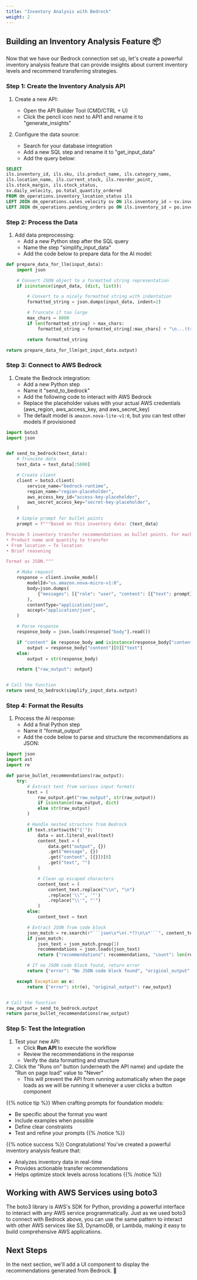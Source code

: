 ```yaml
---
title: "Inventory Analysis with Bedrock"
weight: 2
---
```


## Building an Inventory Analysis Feature 📦

Now that we have our Bedrock connection set up, let's create a powerful inventory analysis feature that can provide insights about current inventory levels and recommend transferring strategies.

### Step 1: Create the Inventory Analysis API

1. Create a new API:
   - Open the API Builder Tool (CMD/CTRL + U)
   - Click the pencil icon next to API1 and rename it to "generate_insights"

2. Configure the data source:
   - Search for your database integration
   - Add a new SQL step and rename it to "get_input_data"
   - Add the query below:

```sql
SELECT 
ils.inventory_id, ils.sku, ils.product_name, ils.category_name,
ils.location_name, ils.current_stock, ils.reorder_point, 
ils.stock_margin, ils.stock_status,
sv.daily_velocity, po.total_quantity_ordered
FROM dm_operations.inventory_location_status ils
LEFT JOIN dm_operations.sales_velocity sv ON ils.inventory_id = sv.inventory_id AND ils.location_name = sv.location_name
LEFT JOIN dm_operations.pending_orders po ON ils.inventory_id = po.inventory_id AND ils.location_name = po.location_name;
```

### Step 2: Process the Data

1. Add data preprocessing:
   - Add a new Python step after the SQL query
   - Name the step "simplify_input_data"
   - Add the code below to prepare data for the AI model:

```python
def prepare_data_for_llm(input_data):
    import json

    # Convert JSON object to a formatted string representation
    if isinstance(input_data, (dict, list)):

        # Convert to a nicely formatted string with indentation
        formatted_string = json.dumps(input_data, indent=2)

        # Truncate if too large
        max_chars = 8000
        if len(formatted_string) > max_chars:
            formatted_string = formatted_string[:max_chars] + "\n...(truncated)"

        return formatted_string

return prepare_data_for_llm(get_input_data.output)
```

### Step 3: Connect to AWS Bedrock

1. Create the Bedrock integration:
   - Add a new Python step
   - Name it "send_to_bedrock"
   - Add the following code to interact with AWS Bedrock
   - Replace the placeholder values with your actual AWS credentials (aws_region, aws_access_key, and aws_secret_key)
   - The default model is `amazon.nova-lite-v1:0`, but you can test other models if provisioned

```python
import boto3
import json


def send_to_bedrock(text_data):
    # Truncate data
    text_data = text_data[:5000]

    # Create client
    client = boto3.client(
        service_name="bedrock-runtime",
        region_name="region-placeholder",
        aws_access_key_id="access-key-placeholder",
        aws_secret_access_key="secret-key-placeholder",
    )

    # Simple prompt for bullet points
    prompt = f"""Based on this inventory data: {text_data}

Provide 5 inventory transfer recommendations as bullet points. For each recommendation, include:
• Product name and quantity to transfer
• From location → To location  
• Brief reasoning

Format as JSON."""

    # Make request
    response = client.invoke_model(
        modelId="us.amazon.nova-micro-v1:0",
        body=json.dumps(
            {"messages": [{"role": "user", "content": [{"text": prompt}]}]}
        ),
        contentType="application/json",
        accept="application/json",
    )

    # Parse response
    response_body = json.loads(response["body"].read())

    if "content" in response_body and isinstance(response_body["content"], list):
        output = response_body["content"][0]["text"]
    else:
        output = str(response_body)

    return {"raw_output": output}


# Call the function
return send_to_bedrock(simplify_input_data.output)
```

### Step 4: Format the Results

1. Process the AI response:
   - Add a final Python step
   - Name it "format_output"
   - Add the code below to parse and structure the recommendations as JSON:

````python
import json
import ast
import re

def parse_bullet_recommendations(raw_output):
    try:
        # Extract text from various input formats
        text = (
            raw_output.get("raw_output", str(raw_output))
            if isinstance(raw_output, dict)
            else str(raw_output)
        )

        # Handle nested structure from Bedrock
        if text.startswith("{'"):
            data = ast.literal_eval(text)
            content_text = (
                data.get("output", {})
                .get("message", {})
                .get("content", [{}])[0]
                .get("text", "")
            )

            # Clean up escaped characters
            content_text = (
                content_text.replace("\\n", "\n")
                .replace('\\"', '"')
                .replace("\\'", "'")
            )
        else:
            content_text = text

        # Extract JSON from code block
        json_match = re.search(r"```json\s*\n(.*?)\n\s*```", content_text, re.DOTALL)
        if json_match:
            json_text = json_match.group(1)
            recommendations = json.loads(json_text)
            return {"recommendations": recommendations, "count": len(recommendations)}

        # If no JSON code block found, return error
        return {"error": "No JSON code block found", "original_output": content_text}

    except Exception as e:
        return {"error": str(e), "original_output": raw_output}


# Call the function
raw_output = send_to_bedrock.output
return parse_bullet_recommendations(raw_output)
````

### Step 5: Test the Integration

1. Test your new API:
   - Click **Run API** to execute the workflow
   - Review the recommendations in the response
   - Verify the data formatting and structure
2. Click the "Runs on" button (underneath the API name) and update the "Run on page load" value to "Never"
   - This will prevent the API from running automatically when the page loads as we will be running it whenever a user clicks a button component

{{% notice tip %}}
When crafting prompts for foundation models:
- Be specific about the format you want
- Include examples when possible
- Define clear constraints
- Test and refine your prompts
{{% /notice %}}

{{% notice success %}}
Congratulations! You've created a powerful inventory analysis feature that:
- Analyzes inventory data in real-time
- Provides actionable transfer recommendations
- Helps optimize stock levels across locations
{{% /notice %}}

## Working with AWS Services using boto3

The boto3 library is AWS's SDK for Python, providing a powerful interface to interact with any AWS service programmatically. Just as we used boto3 to connect with Bedrock above, you can use the same pattern to interact with other AWS services like S3, DynamoDB, or Lambda, making it easy to build comprehensive AWS applications.

## Next Steps

In the next section, we'll add a UI component to display the recommendations generated from Bedrock. 🚀
